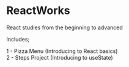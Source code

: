 # ReactWorks
React studies from the beginning to advanced

Includes;

1 - Pizza Menu (Introducing to React basics)<br/>
2 - Steps Project (Introducing to useState)

